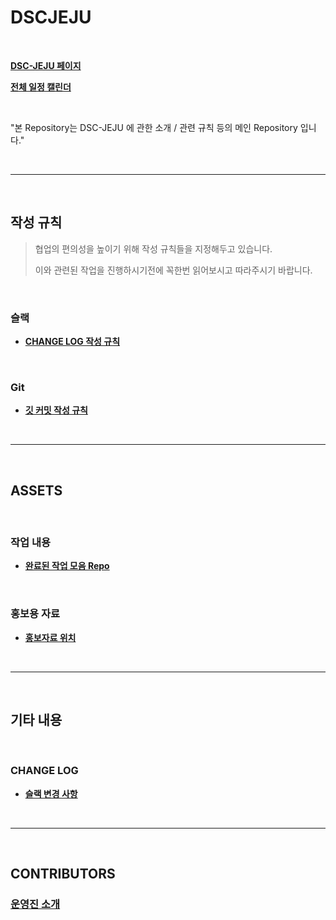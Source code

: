 # DSCJEJU

<br/>

**[DSC-JEJU 페이지](https://sites.google.com/view/dsc-jeju/)**

**[전체 일정 캘린더](https://calendar.google.com/calendar/embed?src=sqvqqe0jbt0c1c6p6arp09ni2g%40group.calendar.google.com&ctz=Asia%2FSeoul)**

<br/>

"본 Repository는 DSC-JEJU 에 관한 소개 / 관련 규칙 등의 메인 Repository 입니다."

<br/>

------

<br/>

## 작성 규칙

> 협업의 편의성을 높이기 위해 작성 규칙들을 지정해두고 있습니다.
>
> 이와 관련된 작업을 진행하시기전에 꼭한번 읽어보시고 따라주시기 바랍니다.

<br/>

### 슬랙

- **[CHANGE LOG 작성 규칙](./RULES/SLACK/SLACK_CHANGES_WRITE_RULE.md)**

<br/>

### Git

- **[깃 커밋 작성 규칙](./RULES/GIT/COMMIT/COMMIT_RULE.md)**

<br/>

------

<br/>

## ASSETS

<br/>

### 작업 내용

- **[완료된 작업 모음 Repo](https://github.com/DSC-JEJU-2019/Project_Summary)**

<br/>

### 홍보용 자료

- **[홍보자료 위치](./ASSETS/PUBLICIZE/)**

<br/>

------

<br/>

## 기타 내용

<br/>

### CHANGE LOG

- **[슬랙 변경 사항](./CHANGES/SLACK/CHANGES.md)**

<br/>

------

<br/>

## CONTRIBUTORS

### [운영진 소개](./MEMBERS/WHOAMI/SUMMARY.md)

<br/>